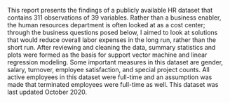 This report presents the findings of a publicly available HR dataset that contains 311 observations of 39 variables. Rather than a business enabler, the human resources department is often looked at as a cost center; through the business questions posed below, I aimed to look at solutions that would reduce overall labor expenses in the long run, rather than the short run. After reviewing and cleaning the data, summary statistics and plots were formed as the basis for support vector machine and linear regression modeling. Some important measures in this dataset are gender, salary, turnover, employee satisfaction, and special project counts. All active employees in this dataset were full-time and an assumption was made that terminated employees were full-time as well. This dataset was last updated October 2020. 
